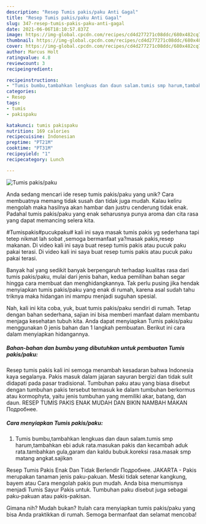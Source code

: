 ```yaml
---
description: "Resep Tumis pakis/paku Anti Gagal"
title: "Resep Tumis pakis/paku Anti Gagal"
slug: 347-resep-tumis-pakis-paku-anti-gagal
date: 2021-06-06T18:10:57.837Z
image: https://img-global.cpcdn.com/recipes/cd4d277271c08ddc/680x482cq70/tumis-pakispaku-foto-resep-utama.jpg
thumbnail: https://img-global.cpcdn.com/recipes/cd4d277271c08ddc/680x482cq70/tumis-pakispaku-foto-resep-utama.jpg
cover: https://img-global.cpcdn.com/recipes/cd4d277271c08ddc/680x482cq70/tumis-pakispaku-foto-resep-utama.jpg
author: Marcus Holt
ratingvalue: 4.8
reviewcount: 3
recipeingredient:

recipeinstructions:
- "Tumis bumbu,tambahkan lengkuas dan daun salam.tumis smp harum,tambahkan ebi aduk rata.masukan pakis dan kecambah aduk rata.tambahkan gula,garam dan kaldu bubuk.koreksi rasa.masak smp matang angkat.sajikan"
categories:
- Resep
tags:
- tumis
- pakispaku

katakunci: tumis pakispaku 
nutrition: 169 calories
recipecuisine: Indonesian
preptime: "PT21M"
cooktime: "PT31M"
recipeyield: "1"
recipecategory: Lunch

---
```



![Tumis pakis/paku](https://img-global.cpcdn.com/recipes/cd4d277271c08ddc/680x482cq70/tumis-pakispaku-foto-resep-utama.jpg)

Anda sedang mencari ide resep tumis pakis/paku yang unik? Cara membuatnya memang tidak susah dan tidak juga mudah. Kalau keliru mengolah maka hasilnya akan hambar dan justru cenderung tidak enak. Padahal tumis pakis/paku yang enak seharusnya punya aroma dan cita rasa yang dapat memancing selera kita.

#Tumispakis#pucukpaku# kali ini saya masak tumis pakis yg sederhana tapi tetep nikmat lah sobat ,semoga bermanfaat ya?masak pakis,resep makanan. Di video kali ini saya buat resep tumis pakis atau pucuk paku pakai terasi. Di video kali ini saya buat resep tumis pakis atau pucuk paku pakai terasi.

Banyak hal yang sedikit banyak berpengaruh terhadap kualitas rasa dari tumis pakis/paku, mulai dari jenis bahan, kedua pemilihan bahan segar hingga cara membuat dan menghidangkannya. Tak perlu pusing jika hendak menyiapkan tumis pakis/paku yang enak di rumah, karena asal sudah tahu triknya maka hidangan ini mampu menjadi suguhan spesial.


Nah, kali ini kita coba, yuk, buat tumis pakis/paku sendiri di rumah. Tetap dengan bahan sederhana, sajian ini bisa memberi manfaat dalam membantu menjaga kesehatan tubuh kita. Anda dapat menyiapkan Tumis pakis/paku menggunakan 0 jenis bahan dan 1 langkah pembuatan. Berikut ini cara dalam menyiapkan hidangannya.

<!--inarticleads1-->

##### Bahan-bahan dan bumbu yang dibutuhkan untuk pembuatan Tumis pakis/paku:



Resep tumis pakis kali ini semoga menambah kesadaran bahwa Indonesia kaya segalanya. Pakis masuk dalam jajaran sayuran bergizi dan tidak sulit didapati pada pasar tradisional. Tumbuhan paku atau yang biasa disebut dengan tumbuhan pakis tersebut termasuk ke dalam tumbuhan berkormus atau kormophyta, yaitu jenis tumbuhan yang memiliki akar, batang, dan daun. RESEP TUMIS PAKIS ENAK MUDAH DAN BIKIN NAMBAH MAKAN Подробнее. 

<!--inarticleads2-->

##### Cara menyiapkan Tumis pakis/paku:

1. Tumis bumbu,tambahkan lengkuas dan daun salam.tumis smp harum,tambahkan ebi aduk rata.masukan pakis dan kecambah aduk rata.tambahkan gula,garam dan kaldu bubuk.koreksi rasa.masak smp matang angkat.sajikan


Resep Tumis Pakis Enak Dan Tidak Berlendir Подробнее. JAKARTA - Pakis merupakan tanaman jenis paku-pakuan. Meski tidak setenar kangkung, bayem atau Cara mengolah pakis pun mudah. Anda bisa menumisnya menjadi Tumis Sayur Pakis untuk. Tumbuhan paku disebut juga sebagai paku-pakuan atau pakis-pakisan. 

Gimana nih? Mudah bukan? Itulah cara menyiapkan tumis pakis/paku yang bisa Anda praktikkan di rumah. Semoga bermanfaat dan selamat mencoba!
